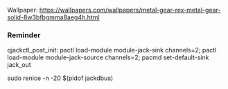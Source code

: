 Wallpaper: https://wallpapers.com/wallpapers/metal-gear-rex-metal-gear-solid-8w3bfbgmma8aeg4h.html


### Reminder
qjackctl_post_init: pactl load-module module-jack-sink channels=2; pactl load-module module-jack-source channels=2; pacmd set-default-sink jack_out

sudo renice -n -20 $(pidof jackdbus)
